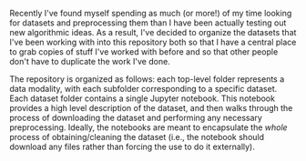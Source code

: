 Recently I've found myself spending as much (or more!) of my
time looking for datasets and preprocessing them than I have
been actually testing out new algorithmic ideas. As a result,
I've decided to organize the datasets that I've been working with
into this repository both so that I have a central place to grab
copies of stuff I've worked with before and so that other people
don't have to duplicate the work I've done.

The repository is organized as follows: each top-level folder
represents a data modality, with each subfolder corresponding to
a specific dataset. Each dataset folder contains a single Jupyter
notebook. This notebook provides a high level description of the
dataset, and then walks through the process of downloading the
dataset and performing any necessary preprocessing. Ideally, the
notebooks are meant to encapsulate the _whole_ process of
obtaining/cleaning the dataset (i.e., the notebook should download
any files rather than forcing the use to do it externally).
